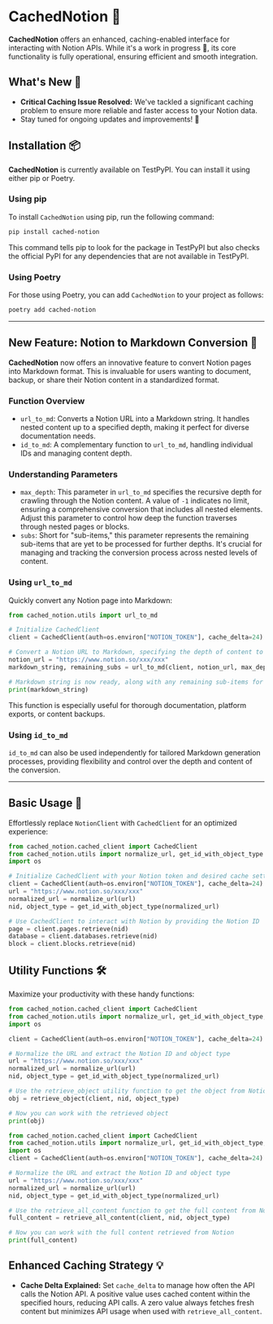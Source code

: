 # CachedNotion 🔧
**CachedNotion** offers an enhanced, caching-enabled interface for interacting with Notion APIs. While it's a work in progress 🚧, its core functionality is fully operational, ensuring efficient and smooth integration.

## What's New 🌟
- **Critical Caching Issue Resolved:** We've tackled a significant caching problem to ensure more reliable and faster access to your Notion data.
- Stay tuned for ongoing updates and improvements! 💼

## Installation 📦

**CachedNotion** is currently available on TestPyPI. You can install it using either pip or Poetry.

### Using pip

To install `CachedNotion` using pip, run the following command:

```bash
pip install cached-notion
```

This command tells pip to look for the package in TestPyPI but also checks the official PyPI for any dependencies that are not available in TestPyPI.

### Using Poetry

For those using Poetry, you can add `CachedNotion` to your project as follows:

```bash
poetry add cached-notion
```

---

## New Feature: Notion to Markdown Conversion 📝

**CachedNotion** now offers an innovative feature to convert Notion pages into Markdown format. This is invaluable for users wanting to document, backup, or share their Notion content in a standardized format.

### Function Overview

- `url_to_md`: Converts a Notion URL into a Markdown string. It handles nested content up to a specified depth, making it perfect for diverse documentation needs.
- `id_to_md`: A complementary function to `url_to_md`, handling individual IDs and managing content depth.

### Understanding Parameters

- `max_depth`: This parameter in `url_to_md` specifies the recursive depth for crawling through the Notion content. A value of `-1` indicates no limit, ensuring a comprehensive conversion that includes all nested elements. Adjust this parameter to control how deep the function traverses through nested pages or blocks.
- `subs`: Short for "sub-items," this parameter represents the remaining sub-items that are yet to be processed for further depths. It's crucial for managing and tracking the conversion process across nested levels of content.

### Using `url_to_md`

Quickly convert any Notion page into Markdown:
```python
from cached_notion.utils import url_to_md

# Initialize CachedClient
client = CachedClient(auth=os.environ["NOTION_TOKEN"], cache_delta=24)

# Convert a Notion URL to Markdown, specifying the depth of content to include
notion_url = "https://www.notion.so/xxx/xxx"
markdown_string, remaining_subs = url_to_md(client, notion_url, max_depth=-1)

# Markdown string is now ready, along with any remaining sub-items for further processing
print(markdown_string)
```

This function is especially useful for thorough documentation, platform exports, or content backups.

### Using `id_to_md`

`id_to_md` can also be used independently for tailored Markdown generation processes, providing flexibility and control over the depth and content of the conversion.

---
## Basic Usage 📖
Effortlessly replace `NotionClient` with `CachedClient` for an optimized experience:
```python
from cached_notion.cached_client import CachedClient
from cached_notion.utils import normalize_url, get_id_with_object_type
import os

# Initialize CachedClient with your Notion token and desired cache settings
client = CachedClient(auth=os.environ["NOTION_TOKEN"], cache_delta=24)
url = "https://www.notion.so/xxx/xxx"
normalized_url = normalize_url(url)
nid, object_type = get_id_with_object_type(normalized_url)

# Use CachedClient to interact with Notion by providing the Notion ID
page = client.pages.retrieve(nid)
database = client.databases.retrieve(nid)
block = client.blocks.retrieve(nid)
```

## Utility Functions 🛠️
Maximize your productivity with these handy functions:
```python
from cached_notion.cached_client import CachedClient
from cached_notion.utils import normalize_url, get_id_with_object_type, retrieve_object
import os

client = CachedClient(auth=os.environ["NOTION_TOKEN"], cache_delta=24)

# Normalize the URL and extract the Notion ID and object type
url = "https://www.notion.so/xxx/xxx"
normalized_url = normalize_url(url)
nid, object_type = get_id_with_object_type(normalized_url)

# Use the retrieve_object utility function to get the object from Notion
obj = retrieve_object(client, nid, object_type)

# Now you can work with the retrieved object
print(obj)
```

```python
from cached_notion.cached_client import CachedClient
from cached_notion.utils import normalize_url, get_id_with_object_type, retrieve_all_content
import os
client = CachedClient(auth=os.environ["NOTION_TOKEN"], cache_delta=24)

# Normalize the URL and extract the Notion ID and object type
url = "https://www.notion.so/xxx/xxx"
normalized_url = normalize_url(url)
nid, object_type = get_id_with_object_type(normalized_url)

# Use the retrieve_all_content function to get the full content from Notion
full_content = retrieve_all_content(client, nid, object_type)

# Now you can work with the full content retrieved from Notion
print(full_content)
```

## Enhanced Caching Strategy 💡
- **Cache Delta Explained:** Set `cache_delta` to manage how often the API calls the Notion API. A positive value uses cached content within the specified hours, reducing API calls. A zero value always fetches fresh content but minimizes API usage when used with `retrieve_all_content`.
